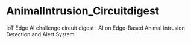 # AnimalIntrusion_Circuitdigest
IoT Edge AI challenge circuit digest : AI on Edge-Based Animal Intrusion Detection and Alert System. 

